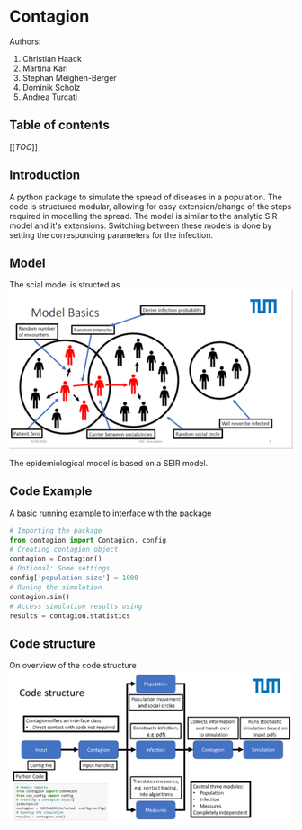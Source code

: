 # Contagion

Authors:

1. Christian Haack
2. Martina Karl
3. Stephan Meighen-Berger
4. Dominik Scholz
5. Andrea Turcati

## Table of contents

[[_TOC_]]

## Introduction

A python package to simulate the spread of diseases in a population.
The code is structured modular, allowing for easy extension/change
of the steps required in modelling the spread. The model is similar to the
analytic SIR model and it's extensions. Switching between these models
is done by setting the corresponding parameters for the infection.

## Model

The scial model is structed as
![Sketch of the model](images/Model_Basic.png)

The epidemiological model is based on a SEIR model.

## Code Example

A basic running example to interface with the package

```python
# Importing the package
from contagion import Contagion, config
# Creating contagion object
contagion = Contagion()
# Optional: Some settings
config['population size'] = 1000
# Runing the simulation
contagion.sim()
# Access simulation results using
results = contagion.statistics
```

## Code structure

On overview of the code structure
![Sketch of the model](images/Code_Structure.png)
